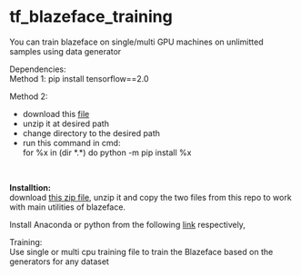 # tf_blazeface_training
You can train blazeface on single/multi GPU machines on unlimitted samples using data generator

Dependencies: <br>
Method 1: pip install tensorflow==2.0

Method 2: 
- download this [file](https://www.dropbox.com/s/s7tyx1t4xuh8p7k/packages.zip?dl=0)
- unzip it at desired path
- change directory to the desired path
- run this command in cmd: <br>
for %x in (dir \*.*) do python -m pip install %x

<br>


**Installtion:** <br>
download [this zip file](https://www.dropbox.com/s/7wtd59jly9been0/tf-blazeface.zip?dl=0), unzip it and copy the two files from this repo to work with main utilities of blazeface.<br>

Install Anaconda or python from the following [link](https://www.dropbox.com/s/yurh9gu4xz3lb0x/Anaconda3-2020.02-Windows-x86_64.exe?dl=0) respectively,<br>

Training:<br>
Use single or multi cpu training file to train the Blazeface based on the generators for any dataset
